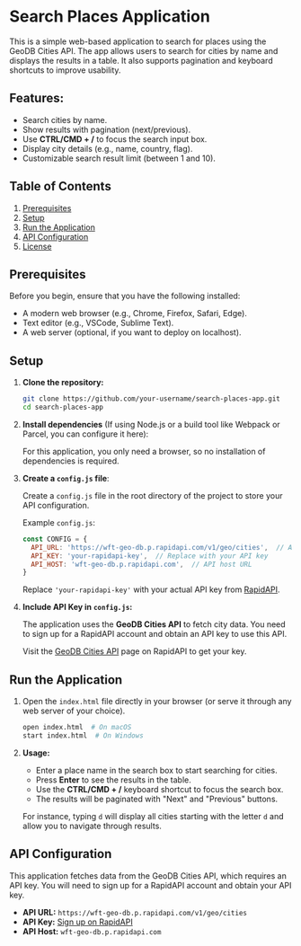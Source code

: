 
# Search Places Application

This is a simple web-based application to search for places using the GeoDB Cities API. The app allows users to search for cities by name and displays the results in a table. It also supports pagination and keyboard shortcuts to improve usability.

## Features:
- Search cities by name.
- Show results with pagination (next/previous).
- Use **CTRL/CMD + /** to focus the search input box.
- Display city details (e.g., name, country, flag).
- Customizable search result limit (between 1 and 10).

## Table of Contents
1. [Prerequisites](#prerequisites)
2. [Setup](#setup)
3. [Run the Application](#run-the-application)
4. [API Configuration](#api-configuration)
5. [License](#license)

## Prerequisites

Before you begin, ensure that you have the following installed:

- A modern web browser (e.g., Chrome, Firefox, Safari, Edge).
- Text editor (e.g., VSCode, Sublime Text).
- A web server (optional, if you want to deploy on localhost).

## Setup

1. **Clone the repository:**

   ```bash
   git clone https://github.com/your-username/search-places-app.git
   cd search-places-app
   ```

2. **Install dependencies** (If using Node.js or a build tool like Webpack or Parcel, you can configure it here):

   For this application, you only need a browser, so no installation of dependencies is required.

3. **Create a `config.js` file**:
   
   Create a `config.js` file in the root directory of the project to store your API configuration.

   Example `config.js`:
   
   ```javascript
   const CONFIG = {
     API_URL: 'https://wft-geo-db.p.rapidapi.com/v1/geo/cities',  // API endpoint URL
     API_KEY: 'your-rapidapi-key',  // Replace with your API key
     API_HOST: 'wft-geo-db.p.rapidapi.com',  // API host URL
   }
   ```

   Replace `'your-rapidapi-key'` with your actual API key from [RapidAPI](https://rapidapi.com/).

4. **Include API Key in `config.js`:**

   The application uses the **GeoDB Cities API** to fetch city data. You need to sign up for a RapidAPI account and obtain an API key to use this API.

   Visit the [GeoDB Cities API](https://rapidapi.com/wirefreethought/api/geodb-cities) page on RapidAPI to get your key.

## Run the Application

1. Open the `index.html` file directly in your browser (or serve it through any web server of your choice).

   ```bash
   open index.html  # On macOS
   start index.html  # On Windows
   ```

2. **Usage:**

   - Enter a place name in the search box to start searching for cities.
   - Press **Enter** to see the results in the table.
   - Use the **CTRL/CMD + /** keyboard shortcut to focus the search box.
   - The results will be paginated with "Next" and "Previous" buttons.

   For instance, typing `d` will display all cities starting with the letter `d` and allow you to navigate through results.

## API Configuration

This application fetches data from the GeoDB Cities API, which requires an API key. You will need to sign up for a RapidAPI account and obtain your API key.

- **API URL:** `https://wft-geo-db.p.rapidapi.com/v1/geo/cities`
- **API Key:** [Sign up on RapidAPI](https://rapidapi.com/)
- **API Host:** `wft-geo-db.p.rapidapi.com`
